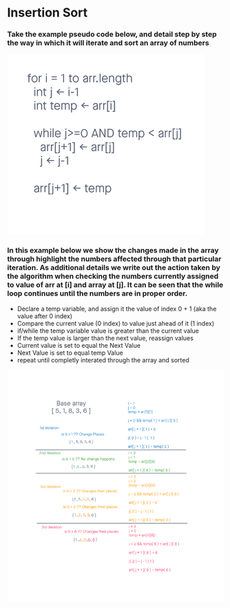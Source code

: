 # Insertion Sort
### Take the example pseudo code below, and detail step by step the way in which it will iterate and sort an array of numbers

![example-code](./example-code.png)

### In this example below we show the changes made in the array through highlight the numbers affected through that particular iteration. As additional details we write out the action taken by the algorithm when checking the numbers currently assigned to value of arr at [i] and array at [j]. It can be seen that the while loop continues until the numbers are in proper order.  
- Declare a temp variable, and assign it the value of index 0 + 1 (aka the value after 0 index)
- Compare the current value (0 index) to value just ahead of it (1 index)
- if/while the temp variable value is greater than the current value 
- If the temp value is larger than the next value, reassign values
- Current value is set to equal the Next Value
- Next Value is set to equal temp Value
- repeat until completly interated through the array and sorted

![insertion-sort](./insertion-sort.png)
